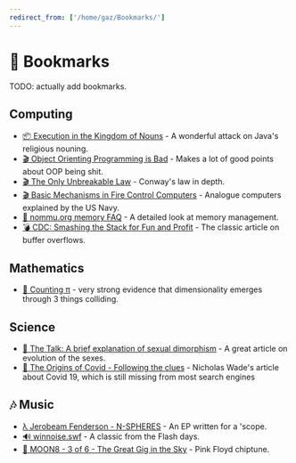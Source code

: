```yaml
---
redirect_from: ['/home/gaz/Bookmarks/']
---
```

# 🔗 Bookmarks

TODO: actually add bookmarks.

## Computing

* [📦 Execution in the Kingdom of Nouns](http://steve-yegge.blogspot.com/2006/03/execution-in-kingdom-of-nouns.html) -
  A wonderful attack on Java's religious nouning.
* [🎬 Object Orienting Programming is Bad](https://youtu.be/QM1iUe6IofM) -
  Makes a lot of good points about OOP being shit.
* [🎬 The Only Unbreakable Law](https://youtu.be/5IUj1EZwpJY) -
  Conway's law in depth.
* [🎬 Basic Mechanisms in Fire Control Computers](https://youtu.be/UZfJc7IJ2cg) -
  Analogue computers explained by the US Navy.
* [🐏 nommu.org memory FAQ](https://raw.githubusercontent.com/nommu/nommu.org/refs/heads/gh-pages/memory-faq.txt) -
  A detailed look at memory management.
* [💣 CDC: Smashing the Stack for Fun and Profit](https://archives.phrack.org/issues/49/14.txt) -
  The classic article on buffer overflows.

## Mathematics

* [🎱 Counting π](https://prajwalsouza.github.io/Experiments/Colliding-Blocks.html) -
  very strong evidence that dimensionality emerges through 3 things colliding.

## Science

* [🍆 The Talk: A brief explanation of sexual dimorphism](https://www.lesswrong.com/posts/yA8DWsHJeFZhDcQuo/the-talk-a-brief-explanation-of-sexual-dimorphism) -
  A great article on evolution of the sexes.
* [🧬 The Origins of Covid - Following the clues](https://nicholaswade.medium.com/origin-of-covid-following-the-clues-6f03564c038) -
  Nicholas Wade's article about Covid 19, which is still missing from most search engines

## 🎶 Music

* [λ Jerobeam Fenderson - N-SPHERES](https://youtu.be/BDERfRP2GI0) -
  An EP written for a 'scope.
* [🔊 winnoise.swf](https://youtu.be/Nj4B0qRF1tk) -
  A classic from the Flash days.
* [🎹 MOON8 - 3 of 6 - The Great Gig in the Sky](https://youtu.be/pV7BViKAK1U) -
  Pink Floyd chiptune.


